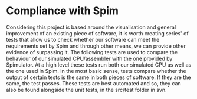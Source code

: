 Compliance with Spim
====================

Considering this project is based around the visualisation and general improvement of an existing piece of software, it is worth creating series' of tests that allow us to check whether our software can meet the requirements set by Spim and through other means, we can provide other evidence of surpassing it. The following tests are used to compare the behaviour of our simulated CPU/assembler with the one provided by Spimulator. At a high level these tests run both our simulated CPU as well as the one used in Spim. In the most basic sense, tests compare whether the output of certain tests is the same in both pieces of software. If they are the same, the test passes. These tests are best automated and so, they can also be found alongside the unit tests, in the src/test folder in svn.